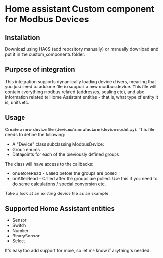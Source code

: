 # Home assistant Custom component for Modbus Devices

## Installation

Download using HACS (add repository manually) or manually download and put it in the custom_components folder.

## Purpose of integration

This integration supports dynamically loading device drivers, meaning that you just need to add one file to support a new modbus device.
This file will contain everything modbus related (addresses, scaling etc), and also information related to Home Assistant entities - that is, 
what type of entity it is, units etc.

## Usage

Create a new device file (devices/manufacturer/devicemodel.py). This file needs to define the following:
* A "Device" class subclassing ModbusDevice:
* Group enums
* Datapoints for each of the previously defined groups

The class will have access to the callbacks:
* onBeforeRead - Called before the groups are polled
* onAfterRead - Called after the groups are polled. Use this if you need to do some calculations / special conversion etc.

Take a look at an existing device file as an example

## Supported Home Assistant entities

* Sensor
* Switch
* Number
* BinarySensor
* Select

It's easy too add support for more, so let me know if anything's needed.
